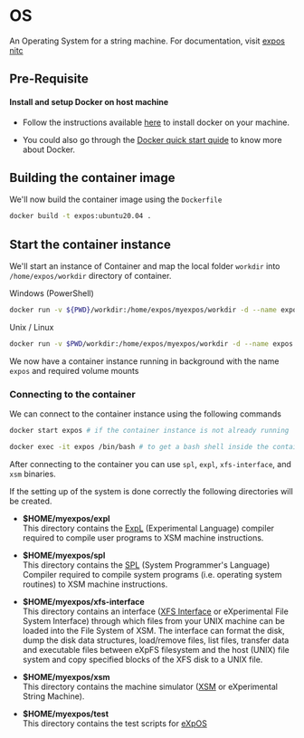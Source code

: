 # OS
An Operating System for a string machine. For documentation, visit [expos nitc](http://exposnitc.github.io)

## Pre-Requisite

#### Install and setup Docker on host machine

* Follow the instructions available [here](https://docs.docker.com/get-docker/) to install docker on your machine.

* You could also go through the [Docker quick start quide](https://docs.docker.com/get-started/) to know more about Docker.


## Building the container image

We'll now build the container image using the `Dockerfile`

```sh
docker build -t expos:ubuntu20.04 .
```

## Start the container instance

We'll start an instance of Container and map the local folder `workdir` into `/home/expos/workdir` directory of container.

Windows (PowerShell)
``` sh
docker run -v ${PWD}/workdir:/home/expos/myexpos/workdir -d --name expos -i expos:ubuntu20.04
```

Unix / Linux
``` sh
docker run -v $PWD/workdir:/home/expos/myexpos/workdir -d --name expos -i expos:ubuntu20.04 
```

We now have a container instance running in background with the name `expos` and required volume mounts

### Connecting to the container

We can connect to the container instance using the following commands

```sh
docker start expos # if the container instance is not already running

docker exec -it expos /bin/bash # to get a bash shell inside the container
```

After connecting to the container you can use `spl`, `expl`, `xfs-interface`, and `xsm` binaries.

If the setting up of the system is done correctly the following directories will be created.

-   **$HOME/myexpos/expl**  
    This directory contains the [ExpL](./expl.md) (Experimental Language) compiler required to compile user programs to XSM machine instructions.
  
-   **$HOME/myexpos/spl**  
    This directory contains the [SPL](./spl.md) (System Programmer's Language) Compiler required to compile system programs (i.e. operating system routines) to XSM machine instructions.
  
-   **$HOME/myexpos/xfs-interface**  
    This directory contains an interface ([XFS Interface](./xfs-interface.md) or eXperimental File System Interface) through which files from your UNIX machine can be loaded into the File System of XSM. The interface can format the disk, dump the disk data structures, load/remove files, list files, transfer data and executable files between eXpFS filesystem and the host (UNIX) file system and copy specified blocks of the XFS disk to a UNIX file.
  
-   **$HOME/myexpos/xsm**  
    This directory contains the machine simulator ([XSM](./xsm-simulator.md) or eXperimental String Machine).
  
-   **$HOME/myexpos/test**  
    This directory contains the test scripts for [eXpOS](../os-spec/index.md)
